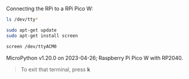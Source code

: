 Connecting the RPi to a RPi Pico W:

```sh
ls /dev/tty*

sudo apt-get update
sudo apt-get install screen

screen /dev/ttyACM0
```

MicroPython v1.20.0 on 2023-04-26; Raspberry Pi Pico W with RP2040.

> To exit that terminal, press **k**